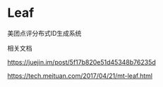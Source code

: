 # Leaf 

美团点评分布式ID生成系统

相关文档

https://juejin.im/post/5f17b820e51d45348b76235d

https://tech.meituan.com/2017/04/21/mt-leaf.html